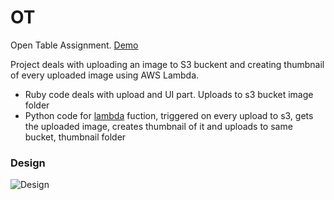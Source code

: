 # OT
Open Table Assignment. [Demo](http://opentabletest.heroku.com/)

Project deals with uploading an image to S3 buckent and creating thumbnail of every uploaded image using AWS Lambda.

* Ruby code deals with upload and UI part. Uploads to s3 bucket image folder
* Python code for [lambda](https://github.com/vikas22/OT/tree/master/lambda) fuction, triggered on every upload to s3, gets the uploaded image, creates thumbnail of it and uploads to same bucket, thumbnail folder


### Design

![Design](https://github.com/vikas22/OT/tree/master/arc/arc.jpg)
